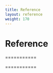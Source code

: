 ```yaml
---
title: Reference
layout: reference
weight: 170
---
```

Reference
===

===========<br>



===========

  

